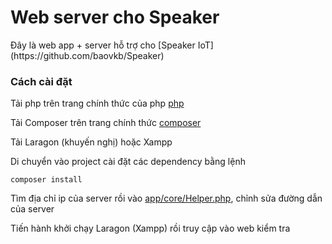 <h1> Web server cho Speaker </h1>
Đây là web app + server hỗ trợ cho [Speaker IoT] (https://github.com/baovkb/Speaker)
<h3> Cách cài đặt </h3>

Tải php trên trang chính thức của php [php](https://www.php.net/downloads.php)

Tải Composer trên trang chính thức [composer](https://getcomposer.org/download/)

Tải Laragon (khuyến nghị) hoặc Xampp 

Di chuyển vào project cài đặt các dependency bằng lệnh

```composer install```

Tìm địa chỉ ip của server rồi vào [app/core/Helper.php](app/core/Helper.php), chỉnh sửa đường dẫn của server

Tiến hành khởi chạy Laragon (Xampp) rồi truy cập vào web kiểm tra
